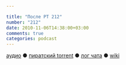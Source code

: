 ```yaml
---

title: "После РТ 212"
number: "212"
date: 2010-11-06T14:38:00+03:00
comments: true
categories: podcast
---
```

[аудио](http://cdn.radio-t.com/rt212post.mp3) ● [пиратский torrent](http://pirates.radio-t.com/torrents/rt212post.mp3.torrent) ● [лог чата](http://chat.radio-t.com/logs/radio-t-212.html) ● [wiki](http://wiki.radio-t.com/%D0%9F%D0%BE%D1%81%D0%BB%D0%B5_%D0%A0%D0%A2_212)<audio src="http://cdn.radio-t.com/rt212post.mp3" preload="none">

